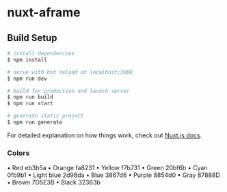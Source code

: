 # nuxt-aframe

## Build Setup

```bash
# install dependencies
$ npm install

# serve with hot reload at localhost:3000
$ npm run dev

# build for production and launch server
$ npm run build
$ npm run start

# generate static project
$ npm run generate
```

For detailed explanation on how things work, check out [Nuxt.js docs](https://nuxtjs.org).


### Colors

• Red eb3b5a
• Orange fa8231
• Yellow f7b731
• Green 20bf6b
• Cyan 0fb9b1
• Light blue 2d98da
• Blue 3867d6
• Purple 8854d0
• Gray 87888D
• Brown 7D5E3B
• Black 32363b 